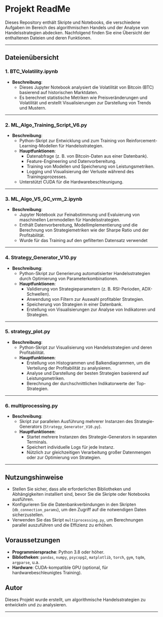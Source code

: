 
# Projekt ReadMe

Dieses Repository enthält Skripte und Notebooks, die verschiedene Aufgaben im Bereich des algorithmischen Handels und der Analyse von Handelsstrategien abdecken. Nachfolgend finden Sie eine Übersicht der enthaltenen Dateien und deren Funktionen.

---

## Dateienübersicht

### 1. **BTC_Volatility.ipynb**
- **Beschreibung**: 
  - Dieses Jupyter Notebook analysiert die Volatilität von Bitcoin (BTC) basierend auf historischen Marktdaten.
  - Es berechnet statistische Metriken wie Preisveränderungen und Volatilität und erstellt Visualisierungen zur Darstellung von Trends und Mustern.

---

### 2. **ML_Algo_Training_Script_V6.py**
- **Beschreibung**: 
  - Python-Skript zur Entwicklung und zum Training von Reinforcement-Learning-Modellen für Handelsstrategien.
  - **Hauptfunktionen**:
    - Datenabfrage (z. B. von Bitcoin-Daten aus einer Datenbank).
    - Feature-Engineering und Datenvorbereitung.
    - Training von Modellen und Speicherung von Leistungsmetriken.
    - Logging und Visualisierung der Verluste während des Trainingsprozesses.
  - Unterstützt CUDA für die Hardwarebeschleunigung.

---

### 3. **ML_Algo_V5_GC_vrm_2.ipynb**
- **Beschreibung**: 
  - Jupyter Notebook zur Feinabstimmung und Evaluierung von maschinellen Lernmodellen für Handelsstrategien.
  - Enthält Datenvorbereitung, Modellimplementierung und die Berechnung von Strategiemetriken wie der Sharpe Ratio und der Profitabilität.
  - Wurde für das Training auf den gefilterten Datensatz verwendet

---

### 4. **Strategy_Generator_V10.py**
- **Beschreibung**: 
  - Python-Skript zur Generierung automatisierter Handelsstrategien durch Optimierung von Parameterkombinationen.
  - **Hauptfunktionen**:
    - Validierung von Strategieparametern (z. B. RSI-Perioden, ADX-Schwellen).
    - Anwendung von Filtern zur Auswahl profitabler Strategien.
    - Speicherung von Strategien in einer Datenbank.
    - Erstellung von Visualisierungen zur Analyse von Indikatoren und Strategien.

---

### 5. **strategy_plot.py**
- **Beschreibung**: 
  - Python-Skript zur Visualisierung von Handelsstrategien und deren Profitabilität.
  - **Hauptfunktionen**:
    - Erstellung von Histogrammen und Balkendiagrammen, um die Verteilung der Profitabilität zu analysieren.
    - Analyse und Darstellung der besten Strategien basierend auf Leistungsmetriken.
    - Berechnung der durchschnittlichen Indikatorwerte der Top-Strategien.

---

### 6. **multiprocessing.py**
- **Beschreibung**: 
  - Skript zur parallelen Ausführung mehrerer Instanzen des Strategie-Generators (`Strategy_Generator_V10.py`).
  - **Hauptfunktionen**:
    - Startet mehrere Instanzen des Strategie-Generators in separaten Terminals.
    - Speichert individuelle Logs für jede Instanz.
    - Nützlich zur gleichzeitigen Verarbeitung großer Datenmengen oder zur Optimierung von Strategien.

---

## Nutzungshinweise
- Stellen Sie sicher, dass alle erforderlichen Bibliotheken und Abhängigkeiten installiert sind, bevor Sie die Skripte oder Notebooks ausführen.
- Konfigurieren Sie die Datenbankverbindungen in den Skripten (`db_connection_params`), um den Zugriff auf die notwendigen Daten sicherzustellen.
- Verwenden Sie das Skript `multiprocessing.py`, um Berechnungen parallel auszuführen und die Effizienz zu erhöhen.

## Voraussetzungen
- **Programmiersprache**: Python 3.8 oder höher.
- **Bibliotheken**: `pandas`, `numpy`, `psycopg2`, `matplotlib`, `torch`, `gym`, `tqdm`, `argparse`, u.a.
- **Hardware**: CUDA-kompatible GPU (optional, für hardwarebeschleunigtes Training).

## Autor
Dieses Projekt wurde erstellt, um algorithmische Handelsstrategien zu entwickeln und zu analysieren.

---
